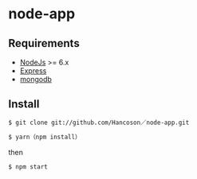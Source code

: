 # node-app

## Requirements

* [NodeJs](http://nodejs.org) >= 6.x 
* [Express](http://expressjs.com)
* [mongodb](http://mongodb.org)

## Install

```sh
$ git clone git://github.com/Hancoson／node-app.git

$ yarn（npm install）
```
then

```sh
$ npm start
```